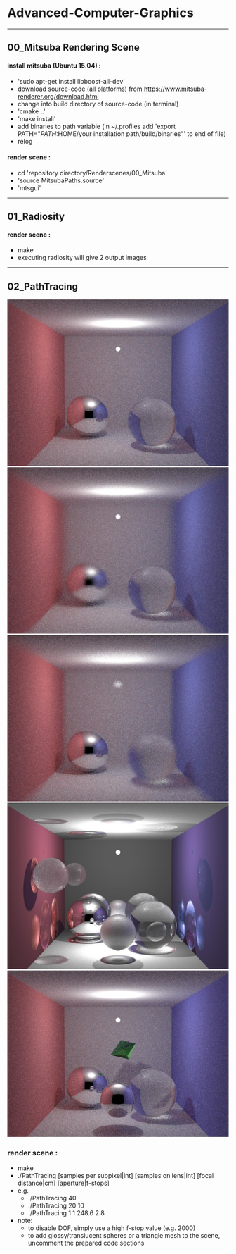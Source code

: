 # Advanced-Computer-Graphics
___

## 00_Mitsuba Rendering Scene

#### install mitsuba (Ubuntu 15.04) :

+ 'sudo apt-get install libboost-all-dev'
+ download source-code (all platforms) from https://www.mitsuba-renderer.org/download.html
+ change into build directory of source-code (in terminal)
+ 'cmake ..'
+ 'make install'
+ add binaries to path variable (in ~/.profiles add 'export PATH="$PATH:$HOME/your installation path/build/binaries"' to end of file)
+ relog

#### render scene :

+ cd 'repository directory/Renderscenes/00_Mitsuba'
+ 'source MitsubaPaths.source'
+ 'mtsgui'

___

## 01_Radiosity

#### render scene :

+ make
+ executing radiosity will give 2 output images

___

## 02_PathTracing
![alt tag](https://raw.githubusercontent.com/MasterMoritz/Advanced-Computer-Graphics/master/Images/no_focus.jpg)
![alt tag](https://raw.githubusercontent.com/MasterMoritz/Advanced-Computer-Graphics/master/Images/glass_focus.jpg)
![alt tag](https://raw.githubusercontent.com/MasterMoritz/Advanced-Computer-Graphics/master/Images/metal_focus.jpg)
![alt tag](https://raw.githubusercontent.com/MasterMoritz/Advanced-Computer-Graphics/master/Images/dahoe.jpg)
![alt tag](https://raw.githubusercontent.com/MasterMoritz/Advanced-Computer-Graphics/master/Images/triangle_geometry.jpg)

### render scene :

+ make
+ ./PathTracing [samples per subpixel|int] [samples on lens|int] [focal distance|cm] [aperture|f-stops]
+ e.g.
  + ./PathTracing 40
  + ./PathTracing 20 10
  + ./PathTracing 1 1 248.6 2.8
+ note: 
  + to disable DOF, simply use a high f-stop value (e.g. 2000)
  + to add glossy/translucent spheres or a triangle mesh to the scene, uncomment the prepared code sections
